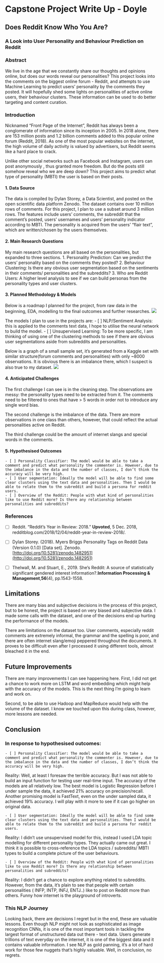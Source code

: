 # Capstone Project Write Up - Doyle
## Does Reddit Know Who You Are? 
### A Look into User Personality and Behaviour Prediction on Reddit

### Abstract 

We live in the age that we constantly share our thoughts and opinions online, but does our words reveal our personalities? This project looks into the comments on the biggest online forum - Reddit, and attempts to use Machine Learning to predict users’ personality by the comments they posted.  It will hopefully shed some lights on personalities of active online users, their behaviour clusters. These information can be used to do better targeting and content curation. 


### Introduction 

Nicknamed “Front Page of the Internet”, Reddit has always been a conglomerate of information since its inception in 2005. In 2018 alone, there are 153 million posts and 1.2 billion comments added to this popular online forum (Reddit, 2018). As one of the most popular websites on the internet, the high volume of daily activity is valued by advertisers, but Reddit seems like a hard place to crack.

Unlike other social networks such as Facebook and Instagram, users can post anonymously , thus granted more freedom. But do the posts still somehow reveal who we are deep down? This project aims to  predict what type of personality (MBTI) the user is based on their posts.  

#### 1. Data Source
The data is compiled by Dylan Storey, a Data Scientist, and posted on the open scientific data platform Zenodo.
The dataset contains over 10 million rows of comments.  For this project, I plan to use a subset around 3 million rows. 
The features include users’ comments, the subreddit that the comment’s posted, users’ usernames and users’ personality indicator according to MBTI. The personality is acquired from the users’ “flair text”, which are written/chosen by the users themselves. 


#### 2. Main Research Questions
My main research questions are all based on the personalities, but expanded to three sections. 
	1. Personality Prediction: Can we predict the users’ personality based on the comments they posted?
	2.  Behaviour Clustering:  Is there any obvious user segmentation based on the sentiments in their comments/ personalities and the subreddits?
	3. Who are Reddit Users: A higher level analysis to see if we can build personas from the personality types and user clusters. 

#### 3. Planned Methodology & Models
Below is a roadmap I planned for the project, from raw data in the beginning, EDA, modelling  to the final outcomes and further researches. 
![](README/reddit%20methodology%20(2).png)

The models I plan to use in the projects are: 
	- [ ] NLP/Sentiment Analysis: this is applied to the comments text data, I hope to utilise the neural network to build the model.
	- [ ] Unsupervised Learning: To be more specific, I am thinking of using one 
of the clustering methods to see if there are obvious user segmentations aside from subreddits and personalities. 

Below is a graph of a small sample set, it’s generated from a Kaggle set with similar structure(forum comments and personalities) with only ~8000 observations. It is obvious there is an imbalance there, which I suspect is also true to my dataset.
![](README/commentscount.png)

#### 4. Anticipated Challenges 
The first challenge I can see is in the cleaning step. The observations are messy: the personality types need to be extracted from it. The comments need to be filtered to ones that have > 5 words in order  not to introduce any single word bias. 

The second challenge is the imbalance of the data.  There are more observations in one class than others, however, that could reflect the actual personalities active on Reddit.

The third challenge could be the amount of internet slangs and special words in the comments. 

#### 5. Hypothesised Outcomes
	- [ ] Personality Classifier: The model would be able to take a comment and predict what personality the commenter is. However, due to the imbalance in the data and the number of classes, I don’t think the accuracy will be very high. 
	- [ ] User segmentation: Ideally the model will be able to find some clear clusters using the text data and personalities. Then I would be able to relate them to the subreddit and build a persona for reddit users. 
	- [ ] Overview of the Reddit: People with what kind of personalities like to use Reddit more? Is there any relationship between personalities and subreddits? 


### References 
- [ ] Reddit. “Reddit’s Year in Review: 2018.” **Upvoted**, 5 Dec. 2018, redditblog.com/2018/12/04/reddit-year-in-review-2018/.
- [ ] Dylan Storey. (2018). Myers Briggs Personality Tags on Reddit Data (Version 0.1.0) [Data set]. Zenodo. [http://doi.org/10.5281/zenodo.1482951](http://doi.org/10.5281/zenodo.1482951) 
- [ ] Thelwall, M. and Stuart, E., 2019. She’s Reddit: A source of statistically significant gendered interest information?.**Information Processing & Management**,**56**(4), pp.1543-1558.


## Limitations
There are many bias and subjective decisions in the process of this project, but  to be honest, the project is based on very biased and subjective data. I made some calls with the dataset, and one of the decisions end up hurting the performance of the models. 

There are limitations on the dataset too. User comments, especially reddit comments are extremely informal, the grammar and the spelling is poor, and there are often internet slang/emoji peppered throughout the documents. It proves to be difficult even after I processed it using different tools, almost bleached it in the end. 


## Future Improvements
There are many improvements I can see happening here. 
First, I did not get a chance to work more on LSTM and word embedding which might help with the accuracy of the models. This is the next thing I’m going to learn and work on. 

Second, to be able to use Hadoop and MapReduce would help with the volume of the dataset. I know we touched upon this during class, however, more lessons are needed. 

## Conclusion
### In response to hypothesised outcomes: 

	- [ ] Personality Classifier: The model would be able to take a comment and predict what personality the commenter is. However, due to the imbalance in the data and the number of classes, I don’t think the accuracy will be very high. 
	
Reality: Well,  at least I foresaw the terrible accuracy. But I was not able to build an input function for testing user real-time input.  The accuracy of the models are all relatively low. The best model is Logistic Regression before I under sample the data, it achieved 21% accuracy on precision/recall. Another promising model is FastText, even on the under sampled data, it achieved 19% accuracy. I will play with it more to see if it can go higher on original data. 

	- [ ] User segmentation: Ideally the model will be able to find some clear clusters using the text data and personalities. Then I would be able to relate them to the subreddit and build a persona for reddit users. 
Reality: I didn’t use unsupervised model for this, instead I used LDA topic modelling for different personality types. They actually came out great. I think it is possible to cross-reference the LDA topics / subreddits/ MBTI types to build a complete picture of the user behaviours. 

	- [ ] Overview of the Reddit: People with what kind of personalities like to use Reddit more? Is there any relationship between personalities and subreddits? 
Reality: I didn’t get a chance to explore anything related to subreddits. However, from the data, it’s plain to see that people with certain personalities ( INFP, INTP, INFJ, ENTJ..) like to post on Reddit more than others. Funny how internet is the playground of introverts.  

### This NLP Journey
Looking back, there are decisions I regret but in the end, these are valuable lessons. Even though NLP might not look as sophisticated as image recognition CNNs, it is one of the most important tools in tackling the largest format of unstructured data out there - text data. Users generate trillions of text everyday on the internet, it is one of the biggest data and it contains valuable information.  I see NLP as gold panning, it’s a lot of hard work for those few nuggets that’s highly valuable. 
Well, in conclusion, no regrets. 